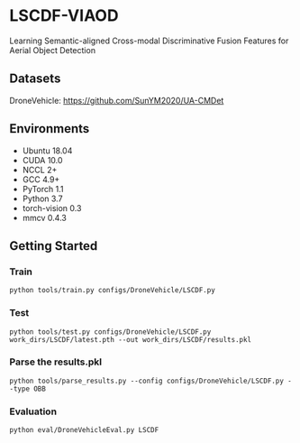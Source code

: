 # LSCDF-VIAOD
Learning Semantic-aligned Cross-modal Discriminative Fusion Features for Aerial Object Detection

## Datasets
DroneVehicle: https://github.com/SunYM2020/UA-CMDet

## Environments
- Ubuntu 18.04
- CUDA 10.0
- NCCL 2+
- GCC 4.9+
- PyTorch 1.1
- Python 3.7
- torch-vision 0.3
- mmcv 0.4.3

## Getting Started
### Train
```shell
python tools/train.py configs/DroneVehicle/LSCDF.py
```
### Test
```shell
python tools/test.py configs/DroneVehicle/LSCDF.py work_dirs/LSCDF/latest.pth --out work_dirs/LSCDF/results.pkl
```
### Parse the results.pkl
```
python tools/parse_results.py --config configs/DroneVehicle/LSCDF.py --type OBB
```
### Evaluation
```
python eval/DroneVehicleEval.py LSCDF
```

